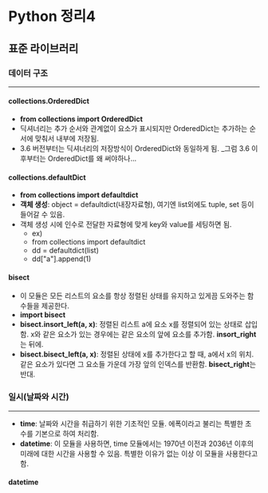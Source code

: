 # Python 정리4

## 표준 라이브러리

### 데이터 구조
***
#### collections.OrderedDict
- **from collections import OrderedDict**
- 딕셔너리는 추가 순서와 관계없이 요소가 표시되지만 OrderedDict는 추가하는 순서에 맞춰서 내부에 저장됨.
- 3.6 버전부터는 딕셔너리의 저장방식이 OrderedDict와 동일하게 됨. _그럼 3.6 이후부터는 OrderedDict를 왜 써야하나...

#### collections.defaultDict
- **from collections import defaultdict**
- **객체 생성**: object = defaultdict(내장자료형), 여기엔 list외에도 tuple, set 등이 들어갈 수 있음. 
- 객체 생성 시에 인수로 전달한 자료형에 맞게 key와 value를 세팅하면 됨.
  - ex)
  - from collections import defaultdict
  - dd = defaultdict(list)
  - dd["a"].append(1)

#### bisect
- 이 모듈은 모든 리스트의 요소를 항상 정렬된 상태를 유지하고 있게끔 도와주는 함수들을 제공한다. 
- **import bisect**
- **bisect.insort_left(a, x)**: 정렬된 리스트 a에 요소 x를 정렬되어 있는 상태로 삽입함. x와 같은 요소가 있는 경우에는 같은 요소의 앞에 요소를 추가함. **insort_right**는 뒤에.
- **bisect.bisect_left(a, x)**: 정렬된 상태에 x를 추가한다고 할 때, a에서 x의 위치. 같은 요소가 있다면 그 요소들 가운데 가장 앞의 인덱스를 반환함. **bisect_right**는 반대. 

### 일시(날짜와 시간)
***
- **time**: 날짜와 시간을 취급하기 위한 기초적인 모듈. 에폭이라고 불리는 특별한 초 수를 기본으로 하여 처리함. 
- **datetime**: 이 모듈을 사용하면, time 모듈에서는 1970년 이전과 2036년 이후의 미래에 대한 시간을 사용할 수 있음. 특별한 이유가 없는 이상 이 모듈을 사용한다고 함.  
#### datetime





